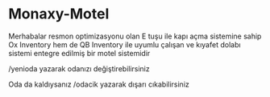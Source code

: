 # Monaxy-Motel

Merhabalar resmon optimizasyonu olan E tuşu ile kapı açma sistemine sahip Ox Inventory hem de QB Inventory ile uyumlu çalışan ve kıyafet dolabı sistemi entegre edilmiş bir motel sistemidir

 /yenioda yazarak odanızı değiştirebilirsiniz

 Oda da kaldıysanız /odacik yazarak dışarı cıkabilirsiniz 
